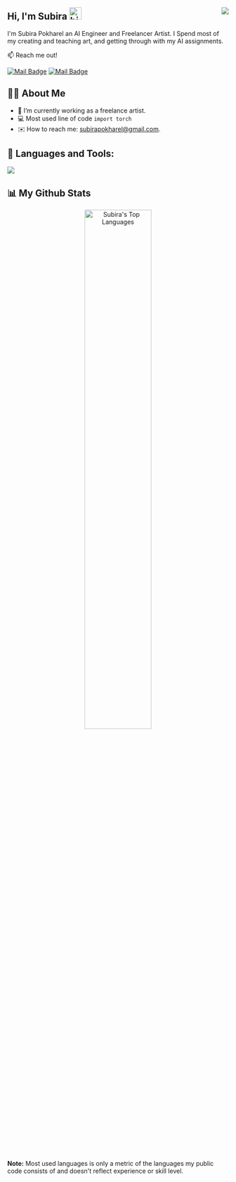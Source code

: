 
## Hi, I'm Subira <img src="https://user-images.githubusercontent.com/1303154/88677602-1635ba80-d120-11ea-84d8-d263ba5fc3c0.gif" width="28px" alt="hi"> <img align="right" src="https://visitor-badge.laobi.icu/badge?page_id=tushantman.TushantMan" />

I'm Subira Pokharel an AI Engineer and Freelancer Artist. I Spend most of my creating and teaching art, and getting through with my AI assignments.

📫 Reach me out!

[![Mail Badge](https://img.shields.io/badge/@subira___arts-E4405F?style=for-the-badge&logo=instagram&logoColor=white)](https://instagram.com/subira__arts) [![Mail Badge](https://img.shields.io/badge/Subira_Pokharel-0077B5?style=for-the-badge&logo=linkedin&logoColor=white)](https://www.linkedin.com/in/subira-pokharel)

## 🙋‍♂️ About Me

- 🔭 I’m currently working as a freelance artist.
- 💻 Most used line of code `import torch`
- ✉️ How to reach me: <a href="mailto:subirapokharel@gmail.com">subirapokharel@gmail.com.</a>



## 🔨 Languages and Tools:


<p align="left">
<img src="https://skillicons.dev/icons?i=html,css,js,mysql,postgres,python,java,c,cpp,vscode,git,github,figma,ai,ps" />
</p>


## 📊 My Github Stats

<p align="center">
<a href="https://github.com/SubiraPokharel?tab=repositories"><img alt="Subira's Top Languages" src="https://github-readme-stats.vercel.app/api/top-langs/?username=SubiraPokharel&langs_count=8&count_private=true&layout=compact&theme=react&hide_border=true&bg_color=0D1117" width="55%"></a>

<br/>

<b>Note:</b> Most used languages is only a metric of the languages my public code consists of and doesn't reflect experience or skill level.
</p>
<br />
<br />

